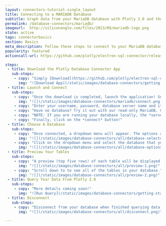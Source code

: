 ```yaml
---
layout: connectors-tutorial-single_layout
title: Connecting to a MARIADB Database
subtitle: Graph data from your MariaDB database with Plotly 2.0 and the Plotly Database Connector.
permalink: /database-connectors/mariadb/
imageurl:  http://siliconangle.com/files/2013/09/mariadb-logo.png
state: active
tags: connectorbasics
section: Basics
meta_description: Follow these steps to connect to your MariaDB database
popularity: featured
actioncall-url: https://github.com/plotly/electron-sql-connector/releases

steps:
 - title: Download the Plotly Database Connector App
   sub-steps:
    - copy: "Simply [Download](https://github.com/plotly/electron-sql-connector/releases) the app to get started!"
      img: "![Download App](/static/images/database-connectors/getting-started/download-app.png)"
 - title: Launch and Connect
   sub-steps:
    - copy: "Once the download is completed, launch the application! Select MariaDB by clicking on its icon."
      img: "![](/static/images/database-connectors/mariadb/connect.png)"
    - copy: "Enter your username, password, database server name and its port number."
    - copy: "Have no database? Try it out with our read-only MariaDB. Copy *readonly-test-mariadb.cwwxgcilxwxw.us-west-2.rds.amazonaws.com* into the *server* input field and use *masteruser* and *connecttoplotly* as username and password respectively."
    - copy: "NOTE: If you are running your database locally, the *server* input field can stay empty since its default value is 'localhost'. Similarly, if your database is setup on port number *3306*, you may leave the *port* input field empty as well. If your database is setup on a remote server, simply copy the endpoint name into the *server* input field and enter the remote server's port number on which your database is located."
    - copy: "Finally, click on the *connect* button!"
 - title: Choose A Database
   sub-steps:
    - copy: "Once connected, a dropdown menu will appear. The options are the databases of the account using which you have connected."
      img: "![](/static/images/database-connectors/all/database-selector.png)"
    - copy: "Click on the dropdown menu and select the database that you wish to use in order to connect to it and query data from it. In this case we choose *plotly_datasets*. You may come back to change this entry, if you want to query from or simply preview a different database. There is no need to disconnect before switching databases."
      img: "![](/static/images/database-connectors/all/database-options.png)"
 - title: Preview Your Tables
   sub-steps:
    - copy: "A preview (top five rows) of each table will be displayed."
      img: "![](/static/images/database-connectors/all/preview-1.png)"
    - copy: "Scroll down to to see all of the tables in your database."
      img: "![](/static/images/database-connectors/all/preview-2.png)"
 - title: Query Your Data From Plotly 2.0
   sub-steps:
    - copy: "More details coming soon!"
      img: "![Run Query](/static/images/database-connectors/getting-started/run-query.png)"
 - title: Disconnect
   sub-steps:
    - copy: "Disconnect from your database when finished querying data by clicking on the button."
      img: "![](/static/images/database-connectors/all/disconnect.png)"

---
```


